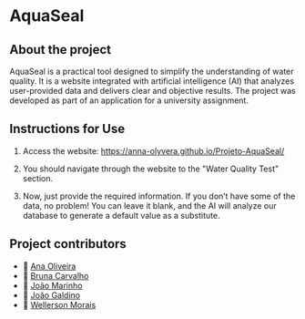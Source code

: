 # AquaSeal

## About the project
AquaSeal is a practical tool designed to simplify the understanding of water quality. It is a website integrated with artificial intelligence (AI) that analyzes user-provided data and delivers clear and objective results. The project was developed as part of an application for a university assignment.

## Instructions for Use
1. Access the website: https://anna-olyvera.github.io/Projeto-AquaSeal/

2. You should navigate through the website to the "Water Quality Test" section.

3. Now, just provide the required information. If you don’t have some of the data, no problem! You can leave it blank, and the AI will analyze our database to generate a default value as a substitute.

## Project contributors

- 👤 [Ana Oliveira](https://github.com/Anna-Olyvera)
- 👤 [Bruna Carvalho](https://github.com/brucarv)
- 👤 [João Marinho](https://github.com/joao-felipe-alves-marinho)
- 👤 [João Galdino](https://github.com/joaogldn) 
- 👤 [Wellerson Morais](https://github.com/WellersonMorais)